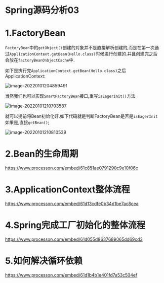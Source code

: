 # Spring源码分析03

# 1.FactoryBean

`FactoryBean`中的`getObject()`创建的对象并不是直接解析创建的,而是在第一次通过`ApplicationContext.getBean(Hello.class)`时候进行创建的.并且创建完之后会放在`factoryBeanOnbjectCache`中.

如下是执行完`ApplicationContext.getBean(Hello.class)`之后ApplicationContext:

![image-20220101204859491](https://fechin-picgo.oss-cn-shanghai.aliyuncs.com/PicGo/image-20220101204859491.png)

当然我们也可以实现`SmartFactoryBean`接口,重写`isEagerInit()`方法

![image-20220101210703587](https://fechin-picgo.oss-cn-shanghai.aliyuncs.com/PicGo/image-20220101210703587.png)

就可以提前将Bean初始化好.如下代码就是判断FactoryBean是否是`isEagerInit`如果是,直接`getBean()`;

![image-20220101210810539](https://fechin-picgo.oss-cn-shanghai.aliyuncs.com/PicGo/image-20220101210810539.png)

# 2.Bean的生命周期

https://www.processon.com/embed/61c851ae0791290c9e10f06c

# 3.ApplicationContext整体流程

https://www.processon.com/embed/61d13cdfe0b34d1be7ac8cea

# 4.Spring完成工厂初始化的整体流程

https://www.processon.com/embed/61d055d8637689065dd69cd3

# 5.如何解决循环依赖

https://www.processon.com/embed/61d1b4b1e401fd7a53c504ef

 

